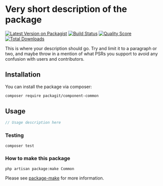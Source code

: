 # Very short description of the package

[![Latest Version on Packagist](https://img.shields.io/packagist/v/package/common.svg?style=flat-square)](https://packagist.org/packages/package/common)
[![Build Status](https://img.shields.io/travis/package/common/master.svg?style=flat-square)](https://travis-ci.org/package/common)
[![Quality Score](https://img.shields.io/scrutinizer/g/package/common.svg?style=flat-square)](https://scrutinizer-ci.com/g/package/common)
[![Total Downloads](https://img.shields.io/packagist/dt/package/common.svg?style=flat-square)](https://packagist.org/packages/package/common)

This is where your description should go. Try and limit it to a paragraph or two, and maybe throw in a mention of what PSRs you support to avoid any confusion with users and contributors.

## Installation

You can install the package via composer:

```bash
composer require packagit/component-common
```

## Usage

``` php
// Usage description here
```

### Testing

``` bash
composer test
```

### How to make this package

`php artisan package:make Common`

Please see [package-make](https://github.com/zencodex/package-make) for more information.

